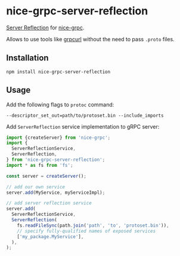 # nice-grpc-server-reflection

[Server Reflection](https://github.com/grpc/grpc/blob/master/doc/server-reflection.md)
for [nice-grpc](https://github.com/deeplay-io/nice-grpc).

Allows to use tools like [grpcurl](https://github.com/fullstorydev/grpcurl)
without the need to pass `.proto` files.

## Installation

```
npm install nice-grpc-server-reflection
```

## Usage

Add the following flags to `protoc` command:

```
--descriptor_set_out=path/to/protoset.bin --include_imports
```

Add `ServerReflection` service implementation to gRPC server:

```ts
import {createServer} from 'nice-grpc';
import {
  ServerReflectionService,
  ServerReflection,
} from 'nice-grpc-server-reflection';
import * as fs from 'fs';

const server = createServer();

// add our own service
server.add(MyService, myServiceImpl);

// add server reflection service
server.add(
  ServerReflectionService,
  ServerReflection(
    fs.readFileSync(path.join('path', 'to', 'protoset.bin')),
    // specify fully-qualified names of exposed services
    ['my_package.MyService'],
  ),
);
```
